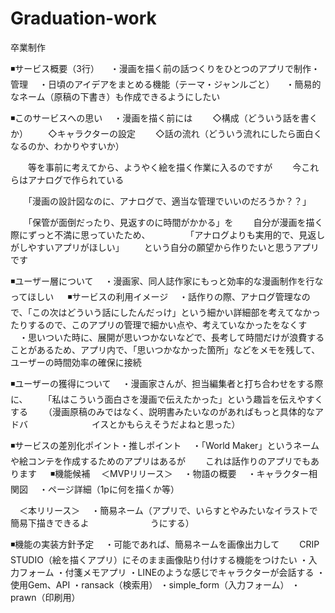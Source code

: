 # Graduation-work
卒業制作

◾️サービス概要（3行）
　・漫画を描く前の話つくりをひとつのアプリで制作・管理
　・日頃のアイデアをまとめる機能（テーマ・ジャンルごと）
　・簡易的なネーム（原稿の下書き）も作成できるようにしたい

◾️このサービスへの思い
　・漫画を描く前には
　　◇構成（どういう話を書くか）
　　◇キャラクターの設定
　　◇話の流れ（どういう流れにしたら面白くなるのか、わかりやすいか）

　　等を事前に考えてから、ようやく絵を描く作業に入るのですが
　　今これらはアナログで作られている

　　「漫画の設計図なのに、アナログで、適当な管理でいいのだろうか？？」

　　「保管が面倒だったり、見返すのに時間がかかる」を
　　自分が漫画を描く際にずっと不満に思っていたため、
　　
　　「アナログよりも実用的で、見返しがしやすいアプリがほしい」
　　という自分の願望から作りたいと思うアプリです

◾️ユーザー層について
　・漫画家、同人誌作家にもっと効率的な漫画制作を行なってほしい
　
◾️サービスの利用イメージ
　・話作りの際、アナログ管理なので、「この次はどういう話にしたんだっけ」という細かい詳細部を考えてなかったりするので、このアプリの管理で細かい点や、考えていなかったをなくす
　・思いついた時に、展開が思いつかないなどで、長考して時間だけが浪費することがあるため、アプリ内で、「思いつかなかった箇所」などをメモを残して、ユーザーの時間効率の確保に接続

◾️ユーザーの獲得について
　・漫画家さんが、担当編集者と打ち合わせをする際に、
　　「私はこういう面白さを漫画で伝えたかった」という趣旨を伝えやすくする
　　（漫画原稿のみではなく、説明書みたいなのがあればもっと具体的なアドバ　　　　　
　　イスとかもらえそうだよねと思った）

◾️サービスの差別化ポイント・推しポイント
　・「World Maker」というネームや絵コンテを作成するためのアプリはあるが
　　これは話作りのアプリでもあります
　
◾️機能候補
　＜MVPリリース＞
　・物語の概要
　・キャラクター相関図
　・ページ詳細（1pに何を描くか等）

　＜本リリース＞
　・簡易ネーム（アプリで、いらすとやみたいなイラストで簡易下描きできるよ　　　　　　　うにする）

◾️機能の実装方針予定
　・可能であれば、簡易ネームを画像出力して
　　CRIP STUDIO（絵を描くアプリ）にそのまま画像貼り付けする機能をつけたい
  ・入力フォーム
  ・付箋メモアプリ
  ・LINEのような感じでキャラクターが会話する
  ・使用Gem、API
    ・ransack（検索用）
    ・simple_form（入力フォーム）
    ・prawn（印刷用）



     
